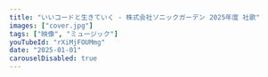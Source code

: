 ```yaml
---
title: "いいコードと生きていく - 株式会社ソニックガーデン 2025年度 社歌"
images: ["cover.jpg"]
tags: ["映像", "ミュージック"]
youTubeId: "rXiMjFOUMmg"
date: "2025-01-01"
carouselDisabled: true
---
```

